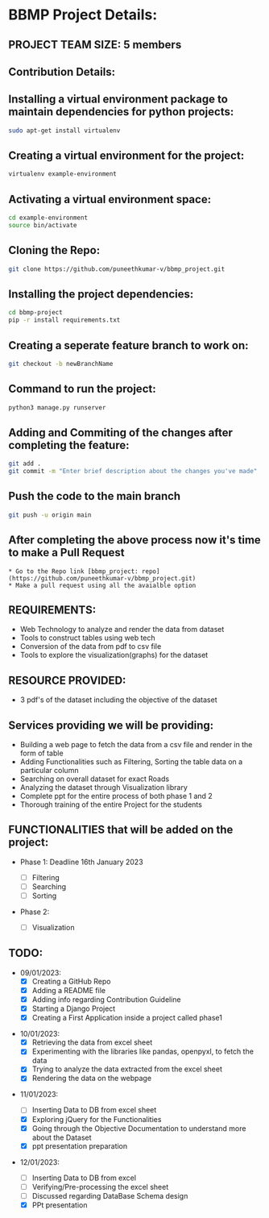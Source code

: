 # BBMP Project Details:

## PROJECT TEAM SIZE: 5 members

## Contribution Details:

## Installing a virtual environment package to maintain dependencies for python projects:

```sh
sudo apt-get install virtualenv
```

## Creating a virtual environment for the project:

```sh
virtualenv example-environment
```

## Activating a virtual environment space:

```sh
cd example-environment
source bin/activate
```

## Cloning the Repo:

```sh
git clone https://github.com/puneethkumar-v/bbmp_project.git
```

## Installing the project dependencies:

```sh
cd bbmp-project
pip -r install requirements.txt
```

## Creating a seperate feature branch to work on:

```sh
git checkout -b newBranchName
```

## Command to run the project:

```sh
python3 manage.py runserver
```

## Adding and Commiting of the changes after completing the feature:

```sh
git add .
git commit -m "Enter brief description about the changes you've made"
```

## Push the code to the main branch

```sh
git push -u origin main
```

## After completing the above process now it's time to make a Pull Request

    * Go to the Repo link [bbmp_project: repo](https://github.com/puneethkumar-v/bbmp_project.git)
    * Make a pull request using all the avaialble option

## REQUIREMENTS:

- Web Technology to analyze and render the data from dataset
- Tools to construct tables using web tech
- Conversion of the data from pdf to csv file
- Tools to explore the visualization(graphs) for the dataset

## RESOURCE PROVIDED:

- 3 pdf's of the dataset including the objective of the dataset

## Services providing we will be providing:

- Building a web page to fetch the data from a csv file and render in the form of table
- Adding Functionalities such as Filtering, Sorting the table data on a particular column
- Searching on overall dataset for exact Roads
- Analyzing the dataset through Visualization library
- Complete ppt for the entire process of both phase 1 and 2
- Thorough training of the entire Project for the students

## FUNCTIONALITIES that will be added on the project:

- Phase 1: Deadline 16th January 2023

  - [ ] Filtering
  - [ ] Searching
  - [ ] Sorting

- Phase 2:
  - [ ] Visualization

## TODO:

- 09/01/2023:
  - [x] Creating a GitHub Repo
  - [x] Adding a README file
  - [x] Adding info regarding Contribution Guideline
  - [x] Starting a Django Project
  - [x] Creating a First Application inside a project called phase1

* 10/01/2023:
  - [x] Retrieving the data from excel sheet
  - [x] Experimenting with the libraries like pandas, openpyxl, to fetch the data
  - [x] Trying to analyze the data extracted from the excel sheet
  - [x] Rendering the data on the webpage

- 11/01/2023:

  - [ ] Inserting Data to DB from excel sheet
  - [x] Exploring jQuery for the Functionalities
  - [x] Going through the Objective Documentation to understand more about the Dataset
  - [x] ppt presentation preparation

- 12/01/2023:
  - [ ] Inserting Data to DB from excel
  - [ ] Verifying/Pre-processing the excel sheet
  - [ ] Discussed regarding DataBase Schema design
  - [x] PPt presentation

